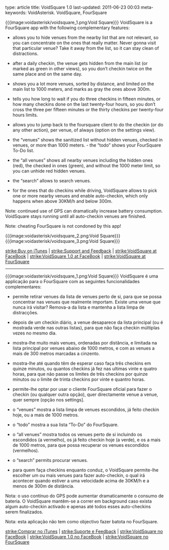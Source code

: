 type: article
title: VoidSquare 1.0
last-updated: 2011-06-23 00:03
meta-keywords: VoidAsterisk. VoidSquare, FourSquare


{{{image:voidasterisk/voidsquare_1.png:Void Square}}} VoidSquare is a FourSquare app with the following complementary features:

- allows you to hide venues from the nearby list that are not relevant, so you can concentrate on the ones that really matter. Never gonna visit that particular venue? Take it away from the list, so it can stay clean of distractions.
- after a daily checkin, the venue gets hidden from the main list (or marked as green in other views), so you don’t checkin twice on the same place and on the same day.
- shows you a lot more venues, sorted by distance, and limited on the main list to 1000 meters, and marks as gray the ones above 300m.
- tells you how long to wait if you do three checkins in fifteen minutes, or how many checkins done on the last twenty-four hours, so you don’t cross the three per fifteen minutes or the thirty checkins per twenty-four hours limits.
- allows you to jump back to the foursquare client to do the checkin (or do any other action), per venue, of always (option on the settings view).

- the “venues” shows the sanitized list without hidden venues, checked in venues, or more than 1000 meters. - the “todo” shows your FourSquare To-Do list.
- the “all venues” shows all nearby venues including the hidden ones (red), the checked in ones (green), and without the 1000 meter limit, so you can unhide red hidden venues.
- the “search” allows to search venues.

- for the ones that do checkins while driving, VoidSquare allows to pick one or more nearby venues and enable auto-checkin, which only happens when above 30KM/h and below 300m.


Note: continued use of GPS can dramatically increase battery consumption. VoidSquare stays running until all auto-checkin venues are finished.

Note: cheating FourSquare is not condoned by this app!

{{{image:voidasterisk/voidsquare_2.png:Void Square}}}  {{{image:voidasterisk/voidsquare_3.png:Void Square}}}


[strike:Buy on iTunes](http://itunes.apple.com/app/voidsquare/id443174062) | [strike:Support and Feedback](mailto:support+voidsquare@voidasterisk.com) | [strike:VoidSquare at FaceBook](http://www.facebook.com/VoidSquare) | [strike:VoidSquare 1.0 at FaceBook](http://www.facebook.com/VoidSquare/posts/266311210114471) | [strike:VoidSquare at FourSquare](https://foursquare.com/app/voidsquare)

---

{{{image:voidasterisk/voidsquare_1.png:Void Square}}} VoidSquare é uma applicação para o FourSquare com as seguintes funcionalidades complementares:

- permite retirar venues da lista de venues perto de si, para que se possa concentrar nas venues que realmente importam. Existe uma venue que nunca irá visitar? Remova-a da lista e mantenha a lista limpa de distracções.
- depois de um checkin diário, a venue desaparece da lista principal (ou é mostrada verde nas outras listas), para que não faça checkin múltiplas vezes no mesmo dia.
- mostra-lhe muito mais venues, ordenadas por distância, e limitada na lista principal por venues abaixo de 1000 metros, e com as venues a mais de 300 metros marcadas a cinzento.
- mostra-lhe até quando têm de esperar caso faça três checkins em quinze minutos, ou quantos checkins já fez nas ultimas vinte e quatro horas, para que não passe os limites de três checkins por quinze minutos ou o limite de trinta checkins por vinte e quantro horas.
- permite-lhe optar por usar o cliente FourSquare oficial para fazer o checkin (ou qualquer outra opção), quer directamente venue a venue, quer sempre (opção nos settings].

- o “venues” mostra a lista limpa de venues escondidos, já feito checkin hoje, ou a mais de 1000 metros.
- o “todo” mostra a sua lista “To-Do” do FourSquare.
- o “all venues” mostra todos os venues perto de si incluindo os escondidos (a vermelho), os já feito checkin hoje (a verde), e os a mais de 1000 metros, para que possa recuperar os venues escondidos (vermelhos).
- o “search” permits procurar venues.

- para quem faça checkins enquanto conduz, o VoidSquare permite-lhe escolher um ou mais venues para fazer auto-checkin, o qual irá acontecer quando estiver a uma velocidade acima de 30KM/h e a menos de 300m de distância.

Nota: o uso contínuo do GPS pode aumentar dramaticamente o consumo de bateria. O VoidSquare mantêm-se a correr em background caso exista algum auto-checkin activado e apenas até todos esses auto-checkins serem finalizados.

Nota: esta aplicação não tem como objectivo fazer batota no FourSquare.


[strike:Comprar no iTunes](http://itunes.apple.com/app/voidsquare/id443174062) | [strike:Suporte e Feedback](mailto:support+voidsquare@voidasterisk.com) | [strike:VoidSquare no FaceBook](http://www.facebook.com/VoidSquare) | [strike:VoidSquare 1.0 no FaceBook](http://www.facebook.com/VoidSquare/posts/266311210114471) | [strike:VoidSquare no FourSquare](https://foursquare.com/app/voidsquare)

